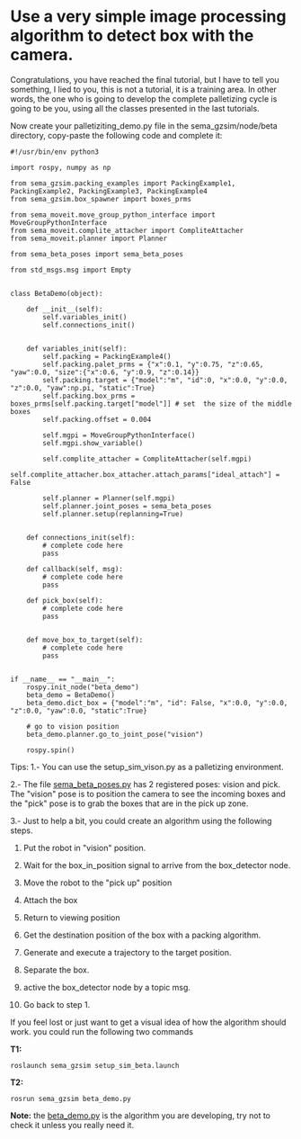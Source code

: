 #  Use a very simple image processing algorithm to detect box with the camera.

Congratulations, you have reached the final tutorial, but I have to tell you something, I lied to you, this is not a tutorial, it is a training area. In other words, the one who is going to develop the complete palletizing cycle is going to be you, using all the classes presented in the last tutorials.

Now create your palletiziting_demo.py file in the sema_gzsim/node/beta directory, copy-paste the following code and complete it:

```
#!/usr/bin/env python3

import rospy, numpy as np

from sema_gzsim.packing_examples import PackingExample1, PackingExample2, PackingExample3, PackingExample4
from sema_gzsim.box_spawner import boxes_prms

from sema_moveit.move_group_python_interface import MoveGroupPythonInterface
from sema_moveit.complite_attacher import CompliteAttacher
from sema_moveit.planner import Planner

from sema_beta_poses import sema_beta_poses

from std_msgs.msg import Empty


class BetaDemo(object):
	
	def __init__(self):
		self.variables_init()
		self.connections_init()
		

	def variables_init(self):
		self.packing = PackingExample4()
		self.packing.palet_prms = {"x":0.1, "y":0.75, "z":0.65, "yaw":0.0, "size":{"x":0.6, "y":0.9, "z":0.14}}
		self.packing.target = {"model":"m", "id":0, "x":0.0, "y":0.0, "z":0.0, "yaw":np.pi, "static":True}
		self.packing.box_prms = boxes_prms[self.packing.target["model"]] # set  the size of the middle boxes
		self.packing.offset = 0.004

		self.mgpi = MoveGroupPythonInterface()
		self.mgpi.show_variable()

		self.complite_attacher = CompliteAttacher(self.mgpi)
		self.complite_attacher.box_attacher.attach_params["ideal_attach"] =  False

		self.planner = Planner(self.mgpi)
		self.planner.joint_poses = sema_beta_poses
		self.planner.setup(replanning=True)
	

	def connections_init(self):
		# complete code here
        pass

	def callback(self, msg):
		# complete code here
        pass

	def pick_box(self):
		# complete code here
        pass


	def move_box_to_target(self):
		# complete code here
        pass
		

if __name__ == "__main__":
	rospy.init_node("beta_demo")
	beta_demo = BetaDemo()
	beta_demo.dict_box = {"model":"m", "id": False, "x":0.0, "y":0.0, "z":0.0, "yaw":0.0, "static":True}
    
    # go to vision position
	beta_demo.planner.go_to_joint_pose("vision")
	
    rospy.spin()
```

Tips:
1.- You can use the setup_sim_vison.py as a palletizing environment.

2.- The file [sema_beta_poses.py]() has 2 registered poses: vision and pick. The "vision" pose is to position the camera to see the incoming boxes and the "pick" pose is to grab the boxes that are in the pick up zone.

3.- Just to help a bit, you could create an algorithm using the following steps.

1. Put the robot in "vision" position.

2. Wait for the box_in_position signal to arrive from the box_detector node.

3. Move the robot to the "pick up" position

4. Attach the box

5. Return to viewing position

6. Get the destination position of the box with a packing algorithm.

7. Generate and execute a trajectory to the target position.

8. Separate the box.

9. active the box_detector node by a topic msg.

10. Go back to step 1.


If you feel lost or just want to get a visual idea of ​​how the algorithm should work.
you could run the following two commands

**T1:**
```
roslaunch sema_gzsim setup_sim_beta.launch
```
**T2:**
```
rosrun sema_gzsim beta_demo.py
```

**Note:** the [beta_demo.py]() is the algorithm you are developing, try not to check it unless you really need it.



